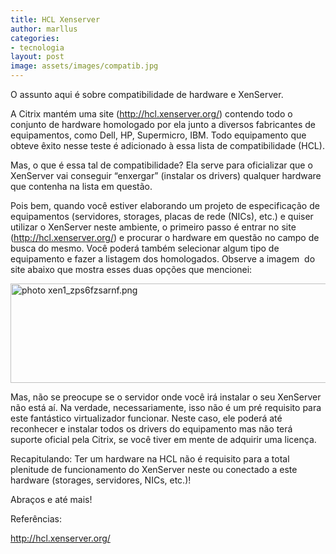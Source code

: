 ```yaml
---
title: HCL Xenserver
author: marllus
categories:
- tecnologia
layout: post
image: assets/images/compatib.jpg
---
```


O assunto aqui é sobre compatibilidade de hardware e XenServer.

 A Citrix mantém uma site (<a href="http://hcl.xenserver.org/">http://hcl.xenserver.org/</a>) contendo todo o conjunto de hardware homologado por ela junto a diversos fabricantes de equipamentos, como Dell, HP, Supermicro, IBM. Todo equipamento que obteve êxito nesse teste é adicionado à essa lista de compatibilidade (HCL).

<p class="p1">
  Mas, o que é essa tal de compatibilidade? Ela serve para oficializar que o XenServer vai conseguir &#8220;enxergar&#8221; (instalar os drivers) qualquer hardware que contenha na lista em questão. <span class="Apple-converted-space">   </span>
</p>

<p class="p1">
  Pois bem, quando você estiver elaborando um projeto de especificação de equipamentos (servidores, storages, placas de rede (NICs), etc.) e quiser utilizar o XenServer neste ambiente, o primeiro passo é entrar no site (<a href="http://hcl.xenserver.org/">http://hcl.xenserver.org/</a>) e procurar o hardware em questão no campo de busca do mesmo. Você poderá também selecionar algum tipo de equipamento e fazer a listagem dos homologados. Observe a imagem<span class="Apple-converted-space">  </span>do site abaixo que mostra esses duas opções que mencionei:
</p>

<a href="http://i567.photobucket.com/albums/ss113/marlluslustosa/xen1_zps6fzsarnf.png" target="_blank"><img class="" src="http://i567.photobucket.com/albums/ss113/marlluslustosa/xen1_zps6fzsarnf.png" alt=" photo xen1_zps6fzsarnf.png" width="637" height="159" border="0" /></a>

<p class="p1">
  Mas, não se preocupe se o servidor onde você irá instalar o seu XenServer não está aí. Na verdade, necessariamente, isso não é um pré requisito para este fantástico virtualizador funcionar. Neste caso, ele poderá até reconhecer e instalar todos os drivers do equipamento mas não terá suporte oficial pela Citrix, se você tiver em mente de adquirir uma licença.
</p>

<p class="p1">
  Recapitulando: Ter um hardware na HCL não é requisito para a total plenitude de funcionamento do XenServer neste ou conectado a este hardware (storages, servidores, NICs, etc.)!<span class="Apple-converted-space">  </span>
</p>

<p class="p1">
  Abraços e até mais!
</p>

<p class="p1">
  Referências:
</p>

<a href="http://hcl.xenserver.org/" target="_blank">http://hcl.xenserver.org/</a>
